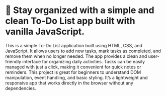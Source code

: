 # 📝 Stay organized with a simple and clean To-Do List app built with vanilla JavaScript.

This is a simple To-Do List application built using HTML, CSS, and JavaScript. 
It allows users to add new tasks, mark tasks as completed, and remove them when no longer needed.
The app provides a clean and user-friendly interface for organizing daily activities.
Tasks can be easily managed with just a click, making it convenient for quick notes or reminders. 
This project is great for beginners to understand DOM manipulation, event handling, and basic styling.
It’s a lightweight and responsive app that works directly in the browser without any dependencies.
